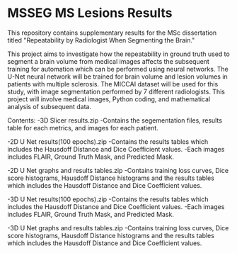 # MSSEG MS Lesions Results
This repository contains supplementary results for the MSc dissertation titled
"Repeatability by Radiologist When Segmenting the Brain."

This project aims to investigate how the repeatability in ground truth used to segment a brain volume from medical images affects the subsequent training for automation which can be performed using neural networks. The U-Net neural network will be trained for brain volume and lesion volumes in patients with multiple sclerosis. The MICCAI dataset will be used for this study, with image segmentation performed by 7 different radiologists. This project will involve medical images, Python coding, and mathematical analysis of subsequent data. 

Contents:
-3D Slicer results.zip
 -Contains the segementation files, results table for each metrics, and images for each patient.
  
-2D U Net results(100 epochs).zip
 -Contains the results tables which includes the Hausdoff Distance and Dice Coefficient values.
 -Each images includes FLAIR, Ground Truth Mask, and Predicted Mask.
 
-2D U Net graphs and results tables.zip
 -Contains training loss curves, Dice score histograms, Hausdoff Distance histograms and the results tables which includes the Hausdoff Distance and Dice Coefficient values.
 
-3D U Net results(100 epochs).zip
 -Contains the results tables which includes the Hausdoff Distance and Dice Coefficient values.
 -Each images includes FLAIR, Ground Truth Mask, and Predicted Mask.
 
-3D U Net graphs and results tables.zip
 -Contains training loss curves, Dice score histograms, Hausdoff Distance histograms and the results tables which includes the Hausdoff Distance and Dice Coefficient values.
